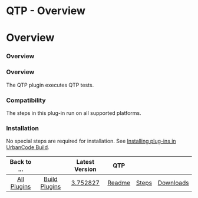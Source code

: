 
QTP - Overview
==============

# Overview


### Overview




### Overview

The QTP plugin executes QTP tests.

### Compatibility

The steps in this plug-in run on all supported platforms.

### Installation

No special steps are required for installation. See [Installing plug-ins in UrbanCode Build](http://www-01.ibm.com/support/knowledgecenter/#!/SS8NMD_6.1.0/com.ibm.ucbuild.doc/topics/plugin_ch.html "Installing plug-ins in UrbanCode Build").


|Back to ...||Latest Version|QTP |||
| :---: | :---: | :---: | :---: | :---: | :---: |
|[All Plugins](../../index.md)|[Build Plugins](../README.md)|[3.752827](https://raw.githubusercontent.com/UrbanCode/IBM-UCB-PLUGINS/main/files/QTP/QTP-3.752827.zip)|[Readme](README.md)|[Steps](steps.md)|[Downloads](downloads.md)|
